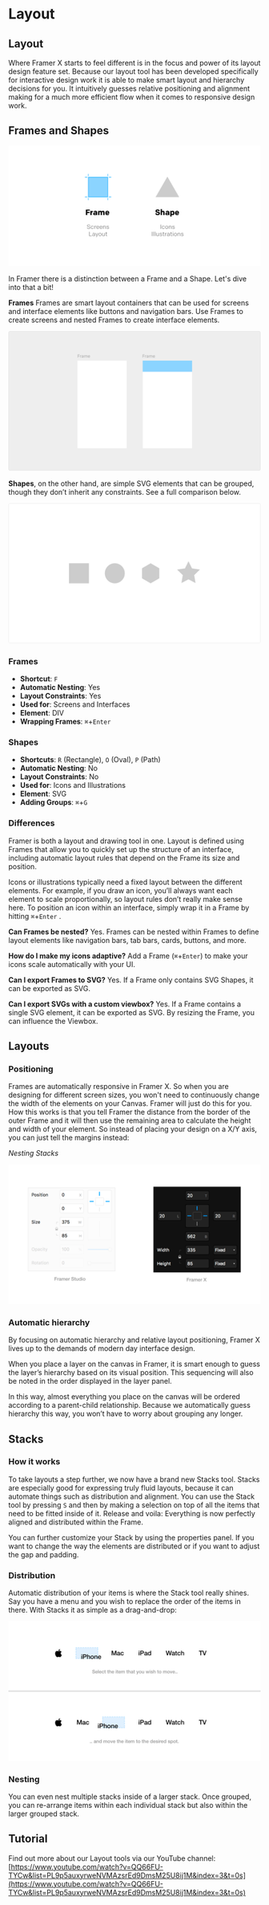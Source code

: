 # Layout

## **Layout**

Where Framer X starts to feel different is in the focus and power of its layout design feature set. Because our layout tool has been developed specifically for interactive design work it is able to make smart layout and hierarchy decisions for you. It intuitively guesses relative positioning and alignment making for a much more efficient flow when it comes to responsive design work.

## **Frames and Shapes**

![](../.gitbook/assets/frame-2x%20%282%29.png)

In Framer there is a distinction between a Frame and a Shape. Let's dive into that a bit!

**Frames**
Frames are smart layout containers that can be used for screens and interface elements like buttons and navigation bars. Use Frames to create screens and nested Frames to create interface elements.

![](../.gitbook/assets/frame-2x-1.png)

**Shapes**, on the other hand, are simple SVG elements that can be grouped, though they don’t inherit any constraints. See a full comparison below.

![](../.gitbook/assets/frame2-2x.png)

### Frames

- **Shortcut**: `F`
- **Automatic Nesting**: Yes
- **Layout Constraints**: Yes
- **Used for**: Screens and Interfaces
- **Element**: DIV
- **Wrapping Frames**: `⌘`+`Enter`

### Shapes

- **Shortcuts**: `R` \(Rectangle\), `O` \(Oval\), `P` \(Path\)
- **Automatic Nesting**: No
- **Layout Constraints**: No
- **Used for**: Icons and Illustrations
- **Element**: SVG
- **Adding Groups**: `⌘`+`G`

### Differences

Framer is both a layout and drawing tool in one. Layout is defined using Frames that allow you to quickly set up the structure of an interface, including automatic layout rules that depend on the Frame its size and position.

Icons or illustrations typically need a fixed layout between the different elements. For example, if you draw an icon, you’ll always want each element to scale proportionally, so layout rules don’t really make sense here. To position an icon within an interface, simply wrap it in a Frame by hitting `⌘`+`Enter` .

**Can Frames be nested?**
Yes. Frames can be nested within Frames to define layout elements like navigation bars, tab bars, cards, buttons, and more.

**How do I make my icons adaptive?**
Add a Frame \(`⌘`+`Enter`\) to make your icons scale automatically with your UI.

**Can I export Frames to SVG?**
Yes. If a Frame only contains SVG Shapes, it can be exported as SVG.

**Can I export SVGs with a custom viewbox?**
Yes. If a Frame contains a single SVG element, it can be exported as SVG. By resizing the Frame, you can influence the Viewbox.

## **Layouts**

### **Positioning**

Frames are automatically responsive in Framer X. So when you are designing for different screen sizes, you won't need to continuously change the width of the elements on your Canvas. Framer will just do this for you. How this works is that you tell Framer the distance from the border of the outer Frame and it will then use the remaining area to calculate the height and width of your element. So instead of placing your design on a X/Y axis, you can just tell the margins instead:

_Nesting Stacks_

![](../.gitbook/assets/positioning.png)

### Automatic hierarchy

By focusing on automatic hierarchy and relative layout positioning, Framer X lives up to the demands of modern day interface design.

When you place a layer on the canvas in Framer, it is smart enough to guess the layer’s hierarchy based on its visual position. This sequencing will also be noted in the order displayed in the layer panel.

In this way, almost everything you place on the canvas will be ordered according to a parent-child relationship. Because we automatically guess hierarchy this way, you won’t have to worry about grouping any longer.

## **Stacks**

### How it works

To take layouts a step further, we now have a brand new Stacks tool. Stacks are especially good for expressing truly fluid layouts, because it can automate things such as distribution and alignment. You can use the Stack tool by pressing `S` and then by making a selection on top of all the items that need to be fitted inside of it. Release and voila: Everything is now perfectly aligned and distributed within the Frame.

You can further customize your Stack by using the properties panel. If you want to change the way the elements are distributed or if you want to adjust the gap and padding.

### Distribution

Automatic distribution of your items is where the Stack tool really shines. Say you have a menu and you wish to replace the order of the items in there. With Stacks it as simple as a drag-and-drop:

![Framer rearranges the other icons while keeping the distribution and alignment intact.](../.gitbook/assets/stacks%20%281%29.png)

### Nesting

You can even nest multiple stacks inside of a larger stack. Once grouped, you can re-arrange items within each individual stack but also within the larger grouped stack.

## Tutorial

Find out more about our Layout tools via our YouTube channel: [https://www.youtube.com/watch?v=QQ66FU-TYCw&list=PL9p5auxyrweNVMAzsrEd9DmsM25U8ij1M&index=3&t=0s](https://www.youtube.com/watch?v=QQ66FU-TYCw&list=PL9p5auxyrweNVMAzsrEd9DmsM25U8ij1M&index=3&t=0s)
